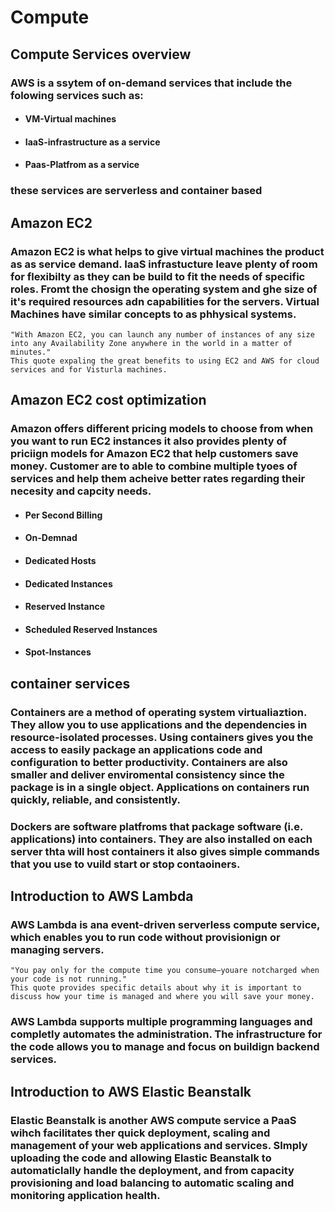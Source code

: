 # Compute

## Compute Services overview
### AWS is a ssytem of on-demand services that include the folowing services such as:
* #### VM-Virtual machines
* #### IaaS-infrastructure as a service
* #### Paas-Platfrom as a service
### these services are serverless and container based

###
## Amazon EC2
### Amazon EC2 is what helps to give virtual machines the product as as service demand. IaaS infrastucture leave plenty of room for flexibilty as they can be build to fit the needs of specific roles. Fromt the chosign the operating system and ghe size of it's required resources adn capabilities for the servers. Virtual Machines have similar concepts to as phhysical systems. 

    "With Amazon EC2, you can launch any number of instances of any size into any Availability Zone anywhere in the world in a matter of minutes."
    This quote expaling the great benefits to using EC2 and AWS for cloud services and for Visturla machines. 


## Amazon EC2 cost optimization 
### Amazon offers different pricing models to choose from when you want to run EC2 instances it also provides plenty of priciign models for Amazon EC2 that help customers save money. Customer are to able to combine multiple tyoes of services and help them acheive better rates regarding their necesity and capcity needs. 
* #### Per Second Billing
* #### On-Demnad
* #### Dedicated Hosts
* #### Dedicated Instances
* #### Reserved Instance
* #### Scheduled Reserved Instances
* #### Spot-Instances

## container services
### Containers are a method of operating system virtualiaztion. They allow you to use applications and the dependencies in resource-isolated processes. Using containers gives you the access to easily package an applications code and configuration to better productivity. Containers are also smaller and deliver enviromental consistency since the package is in a single object. Applications on containers run quickly, reliable, and consistently. 

### Dockers are software platfroms that package software (i.e. applications) into containers. They are also installed on each server thta will host containers it also gives simple commands that you use to vuild start or stop contaoiners. 

## Introduction to AWS Lambda
### AWS Lambda is ana event-driven serverless compute service, which enables you to run code without provisionign or managing servers. 
    "You pay only for the compute time you consume—youare notcharged when your code is not running."
    This quote provides specific details about why it is important to discuss how your time is managed and where you will save your money. 
### AWS Lambda supports multiple programming languages and completly automates the administration. The infrastructure for the code allows you to manage and focus on buildign backend services. 
## Introduction to AWS Elastic Beanstalk 
### Elastic Beanstalk is another AWS compute service a PaaS wihch facilitates ther quick deployment, scaling and management of your web applications and services. SImply uploading the code and allowing Elastic Beanstalk to automaticlally handle the deployment, and from capacity provisioning and load balancing to automatic scaling and monitoring application health. 

